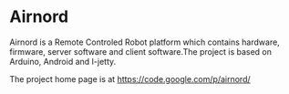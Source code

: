 Airnord
=======

Airnord is a Remote Controled Robot platform which contains hardware, firmware, server software and client software.The project is based on Arduino, Android and I-jetty. 

The project home page is at https://code.google.com/p/airnord/
